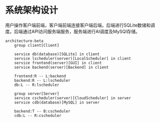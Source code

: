 # 系统架构设计

用户操作客户端前端，客户端前端连接客户端后端，后端进行SQLite数储和调度。后端通过API访问服务端服务，服务端进行AI调度及MySQl存储。


```mermaid
architecture-beta
    group client[Client]

    service db(database)[SQLite] in client
    service lscheduler(server)[LocalScheduler] in client
    service frontend(server)[GUI] in client
    service backend(server)[Backend] in client
    
    frontend:R -- L:backend
    backend:R -- L:lscheduler
    db:L -- R:lscheduler

    group server[Server]
    service cscheduler(server)[CloudScheduler] in server
    service cdb(database)[MySQL] in server

    backend:T -- B:cscheduler
    cdb:L -- R:cscheduler
```